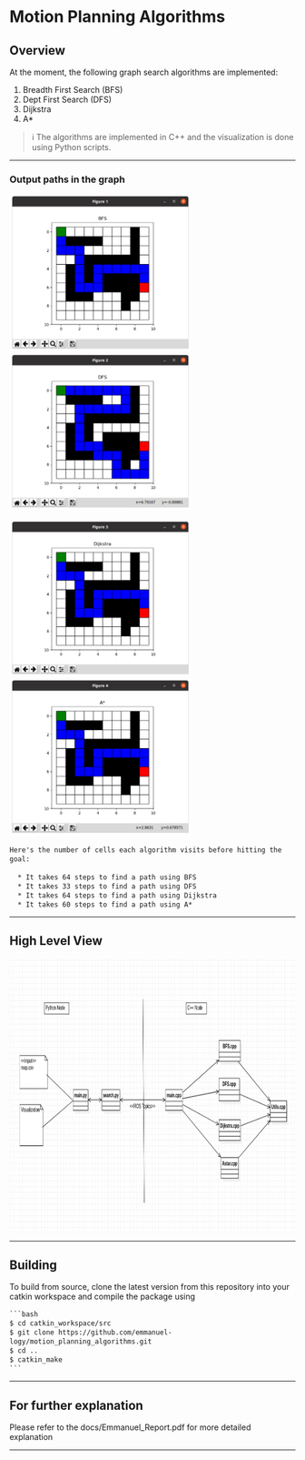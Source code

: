 # Motion Planning Algorithms

## Overview
At the moment, the following graph search algorithms are implemented:
1. Breadth First Search (BFS)
2. Dept First Search (DFS)
3. Dijkstra
4. A*

> :information_source: The algorithms are implemented in C++ and the visualization is done using Python scripts.

---
### Output paths in the graph 
<p float="left">
  <img src="media/1_BFS.png" width="320" />
  <img src="media/2_DFS.png" width="320" />
</p>

<p float="left">
  <img src="media/3_Dijkstra.png" width="320" />
  <img src="media/4_AStar.png" width="320" />
</p>

~~~
Here's the number of cells each algorithm visits before hitting the goal:
  
  * It takes 64 steps to find a path using BFS
  * It takes 33 steps to find a path using DFS
  * It takes 64 steps to find a path using Dijkstra
  * It takes 60 steps to find a path using A*
~~~

---
## High Level View

<p float="left">
  <img src="media/5_Classes.png" height="480" width="896" />
</p>



---
## Building

To build from source, clone the latest version from this repository into your catkin workspace and compile the package using

	```bash
	$ cd catkin_workspace/src
	$ git clone https://github.com/emmanuel-logy/motion_planning_algorithms.git
	$ cd ..
	$ catkin_make
	```
    
---
## For further explanation

Please refer to the docs/Emmanuel_Report.pdf for more detailed explanation
	
	
---
    
